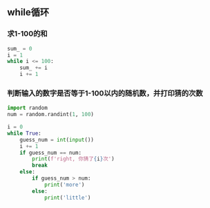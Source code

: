 ## while循环

### 求1-100的和
```python
sum_ = 0
i = 1
while i <= 100:
    sum_ += i
    i += 1
```

### 判断输入的数字是否等于1-100以内的随机数，并打印猜的次数
```python
import random
num = random.randint(1, 100)

i = 0
while True:
    guess_num = int(input())
    i += 1
    if guess_num == num:
        print(f'right, 你猜了{i}次')
        break
    else:
        if guess_num > num:
            print('more')
        else:
            print('little')

```
